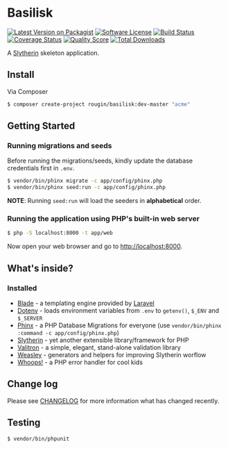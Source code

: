 # Basilisk

[![Latest Version on Packagist][ico-version]][link-packagist]
[![Software License][ico-license]](LICENSE.md)
[![Build Status][ico-travis]][link-travis]
[![Coverage Status][ico-scrutinizer]][link-scrutinizer]
[![Quality Score][ico-code-quality]][link-code-quality]
[![Total Downloads][ico-downloads]][link-downloads]

A [Slytherin](https://github.com/rougin/slytherin) skeleton application.

## Install

Via Composer

``` bash
$ composer create-project rougin/basilisk:dev-master "acme"
```

## Getting Started

### Running migrations and seeds 

Before running the migrations/seeds, kindly update the database credentials first in `.env`.

``` bash
$ vendor/bin/phinx migrate -c app/config/phinx.php
$ vendor/bin/phinx seed:run -c app/config/phinx.php
```

**NOTE**: Running `seed:run` will load the seeders in **alphabetical** order.

### Running the application using PHP's built-in web server

``` bash
$ php -S localhost:8000 -t app/web
```

Now open your web browser and go to [http://localhost:8000](http://localhost:8000).

## What's inside?

### Installed

* [Blade](https://laravel.com/docs/5.5/blade) - a templating engine provided by [Laravel](https://laravel.com/)
* [Dotenv](https://github.com/vlucas/phpdotenv) - loads environment variables from `.env` to `getenv()`, `$_ENV` and `$_SERVER`
* [Phinx](https://phinx.org/) - a PHP Database Migrations for everyone (use `vendor/bin/phinx :command -c app/config/phinx.php`)
* [Slytherin](https://github.com/rougin/slytherin) - yet another extensible library/framework for PHP
* [Valitron](http://vancelucas.com/blog/valitron-the-simple-validation-library-that-doesnt-suck) - a simple, elegant, stand-alone validation library
* [Weasley](https://github.com/rougin/weasley) - generators and helpers for improving Slytherin worflow
* [Whoops!](https://filp.github.io/whoops) - a PHP error handler for cool kids

## Change log

Please see [CHANGELOG](CHANGELOG.md) for more information what has changed recently.

## Testing

``` bash
$ vendor/bin/phpunit
```

[ico-version]: https://img.shields.io/packagist/v/rougin/basilisk.svg?style=flat-square
[ico-license]: https://img.shields.io/badge/license-MIT-brightgreen.svg?style=flat-square
[ico-travis]: https://img.shields.io/travis/rougin/basilisk/master.svg?style=flat-square
[ico-scrutinizer]: https://img.shields.io/scrutinizer/coverage/g/rougin/basilisk.svg?style=flat-square
[ico-code-quality]: https://img.shields.io/scrutinizer/g/rougin/basilisk.svg?style=flat-square
[ico-downloads]: https://img.shields.io/packagist/dt/rougin/basilisk.svg?style=flat-square

[link-packagist]: https://packagist.org/packages/rougin/basilisk
[link-travis]: https://travis-ci.org/rougin/basilisk
[link-scrutinizer]: https://scrutinizer-ci.com/g/rougin/basilisk/code-structure
[link-code-quality]: https://scrutinizer-ci.com/g/rougin/basilisk
[link-downloads]: https://packagist.org/packages/rougin/basilisk
[link-author]: https://github.com/rougin
[link-contributors]: ../../contributors
